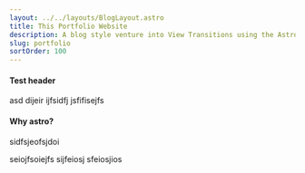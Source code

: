 ```yaml
---
layout: ../../layouts/BlogLayout.astro
title: This Portfolio Website
description: A blog style venture into View Transitions using the Astro framework. Intended to serve as an online showcase of my other explorations.
slug: portfolio
sortOrder: 100
---
```



#### Test header

asd
dijeir
ijfsidfj
jsfifisejfs

#### Why astro?
 

sidfsjeofsjdoi

seiojfsoiejfs
sijfeiosj
sfeiosjios

